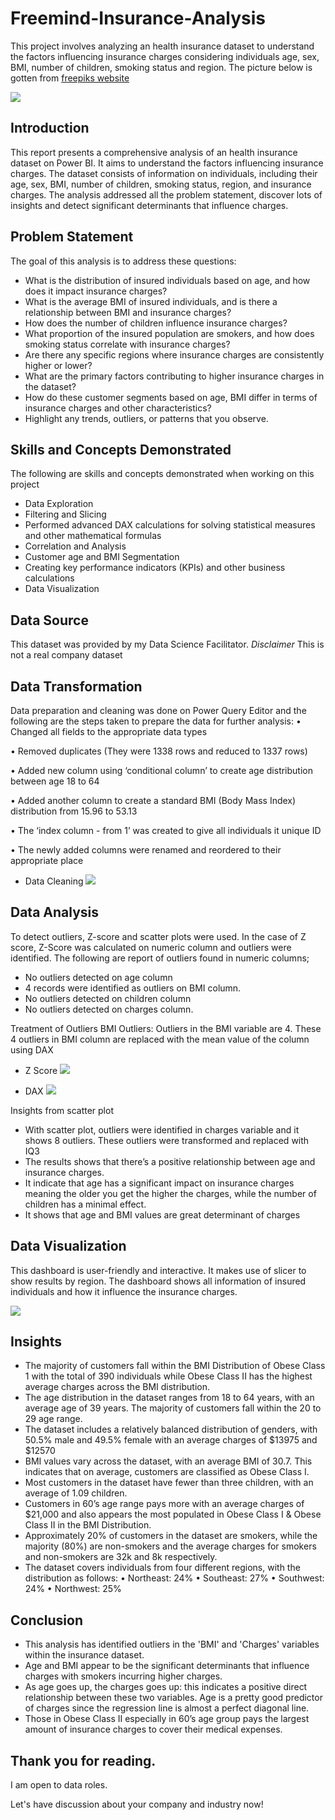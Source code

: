 # Freemind-Insurance-Analysis
This project involves analyzing an health insurance dataset to understand the factors influencing insurance charges considering individuals age, sex, BMI, number of children, smoking status and region. The picture below is gotten from [freepiks website](https://www.freepik.com/free-photo/life-health-insurance-policy-concept-idea_1211580.htm#query=insurance%20policy&position=1&from_view=search&track=ais&uuid=f7c443cf-b85d-493d-ae15-5ae21b30f038)


![](life-health-insurance-policy-concept-idea.jpg)

## Introduction
This report presents a comprehensive analysis of an health insurance dataset on Power BI. It aims to understand the factors influencing insurance charges. The dataset consists of information on individuals, including their age, sex, BMI, number of children, smoking status, region, and insurance charges. The analysis addressed all the problem statement, discover lots of insights and detect significant determinants that influence charges.

## Problem Statement
The goal of this analysis is to address these questions:
* What is the distribution of insured individuals based on age, and how does it impact insurance charges?
* What is the average BMI of insured individuals, and is there a relationship between BMI and insurance charges?
* How does the number of children influence insurance charges?
* What proportion of the insured population are smokers, and how does smoking status correlate with insurance charges?
* Are there any specific regions where insurance charges are consistently higher or lower?
* What are the primary factors contributing to higher insurance charges in the dataset?
* How do these customer segments based on age, BMI differ in terms of insurance charges and other characteristics?
* Highlight any trends, outliers, or patterns that you observe.

## Skills and Concepts Demonstrated
The following are skills and concepts demonstrated when working on this project
* Data Exploration
* Filtering and Slicing
* Performed advanced DAX calculations for solving statistical measures and other mathematical formulas
* Correlation and Analysis
* Customer age and BMI Segmentation
* Creating key performance indicators (KPIs) and other business calculations
* Data Visualization


## Data Source
This dataset was provided by my Data Science Facilitator.
*Disclaimer* This is not a real company dataset


## Data Transformation
Data preparation and cleaning was done on Power Query Editor and the following are the steps taken to prepare the data for further analysis:
•	Changed all fields to the appropriate data types

•	Removed duplicates (They were 1338 rows and reduced to 1337  rows)

•	Added new column using ‘conditional column’ to create age distribution between age 18 to 64 

•	Added another column to create a standard BMI (Body Mass Index) distribution from 15.96 to 53.13

•	The ‘index column - from 1’ was created to give all individuals it unique ID 

•	The newly added columns were renamed and reordered to their appropriate place

* Data Cleaning
![](Cleaning.PNG)


## Data Analysis
To detect outliers, Z-score and scatter plots were used. In the case of Z score, Z-Score was calculated on numeric column and outliers were identified. The following are report of outliers found in numeric columns;
* No outliers detected on age column
* 4 records were identified as outliers on BMI column.
* No outliers detected on children column
* No outliers detected on charges column.

Treatment of Outliers
BMI Outliers: Outliers in the BMI variable are 4. These 4 outliers in BMI column are replaced with the mean value of the column using DAX

* Z Score
![](ZScore.PNG)


* DAX
![](DAXInsurance.PNG)


Insights from scatter plot
* With scatter plot, outliers were identified in charges variable and it shows 8 outliers. These outliers were transformed and replaced with IQ3
* The results shows that there’s a positive relationship between age and insurance charges.
* It indicate that age has a significant impact on insurance charges meaning the older you get the higher the charges, while the number of children has a minimal effect.
* It shows that age and BMI values are great determinant of charges

## Data Visualization
This dashboard is user-friendly and interactive. It makes use of slicer to show results by region. The dashboard shows all information of insured individuals and how it influence the insurance charges.

![](Dashboard.PNG)

## Insights
* The majority of customers fall within the BMI Distribution of Obese Class 1 with the total of 390 individuals while Obese Class II has the highest average charges across the BMI distribution.
* The age distribution in the dataset ranges from 18 to 64 years, with an average age of 39 years. The majority of customers fall within the 20 to 29 age range.
* The dataset includes a relatively balanced distribution of genders, with 50.5% male and 49.5% female with an average charges of $13975 and $12570
* BMI values vary across the dataset, with an average BMI of 30.7. This indicates that on average, customers are classified as Obese Class I.
* Most customers in the dataset have fewer than three children, with an average of 1.09 children.
* Customers in 60’s age range pays more with an average charges of $21,000 and also appears the most populated in Obese Class I & Obese Class II in the BMI Distribution.
* Approximately 20% of customers in the dataset are smokers, while the majority (80%) are non-smokers and the average charges for smokers and non-smokers are 32k and 8k respectively.
* The dataset covers individuals from four different regions, with the distribution as follows:
•	Northeast: 24%
•	Southeast: 27%
•	Southwest: 24%
•	Northwest: 25%

## Conclusion
* This analysis has identified outliers in the 'BMI' and 'Charges' variables within the insurance dataset.
* Age and BMI appear to be the significant determinants that influence charges with smokers incurring higher charges.
* As age goes up, the charges goes up: this indicates a positive direct relationship between these two variables. Age is a pretty good predictor of charges since the regression line is almost a perfect diagonal line.
* Those in Obese Class II especially in 60’s age group pays the largest amount of insurance charges to cover their medical expenses.

## Thank you for reading.
I am open to data roles.

Let's have discussion about your company and industry now!
